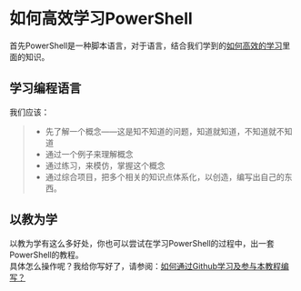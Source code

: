 
# 如何高效学习PowerShell

首先PowerShell是一种脚本语言，对于语言，结合我们学到的[如何高效的学习](A.study.efficiently.ipynb)里面的知识。

## 学习编程语言

我们应该：
> * 先了解一个概念——这是知不知道的问题，知道就知道，不知道就不知道
> * 通过一个例子来理解概念
> * 通过练习，来模仿，掌握这个概念
> * 通过综合项目，把多个相关的知识点体系化，以创造，编写出自己的东西。

## 以教为学

以教为学有这么多好处，你也可以尝试在学习PowerShell的过程中，出一套PowerShell的教程。  
具体怎么操作呢？我给你写好了，请参阅：[如何通过Github学习及参与本教程编写？](part.1.C.learn.and.contribute.this.tutorial.via.Github.ipynb)
